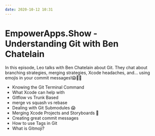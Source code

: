 ```yaml
---
date: 2020-10-12 10:31
---
```

# EmpowerApps.Show - Understanding Git with Ben Chatelain


In this episode, Leo talks with Ben Chatelain about Git. They chat about branching strategies, merging strategies, Xcode headaches, and… using emojis in your commit messages!😱🥳👏


-   Knowing the Git Terminal Command
-   What Xcode can help with
-   Gitflow vs Trunk Based
-   merge vs squash vs rebase
-   Dealing with Git Submodules 😱
-   Merging Xcode Projects and Storyboards 🤬
-   Creating great commit messages
-   How to use Tags in Git
-   What is Gitmoji?